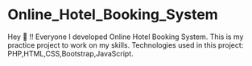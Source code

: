 # Online_Hotel_Booking_System
Hey 👋 !! Everyone I developed Online Hotel Booking System. This is my practice project to work on my skills. Technologies used in this project: PHP,HTML,CSS,Bootstrap,JavaScript.
